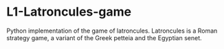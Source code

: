 # L1-Latroncules-game
Python implementation of the game of latroncules. Latroncules is a Roman strategy game, a variant of the Greek petteia and the Egyptian senet. 
